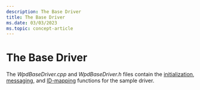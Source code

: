 ```yaml
---
description: The Base Driver
title: The Base Driver
ms.date: 03/03/2023
ms.topic: concept-article
---
```


# The Base Driver


The *WpdBaseDriver.cpp* and *WpdBaseDriver.h* files contain the [initialization](initializing-the-driver.md), [messaging](messaging-functionality.md), and [ID-mapping](mapping-object-identifiers.md) functions for the sample driver.

 

 




